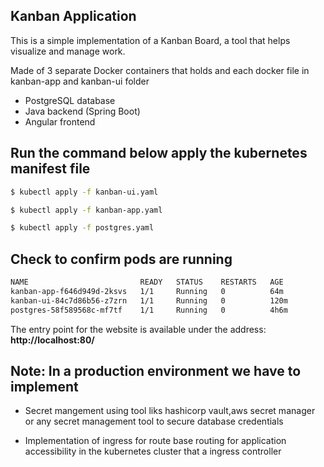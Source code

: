 ## Kanban Application

This is a simple implementation of a Kanban Board, a tool that helps visualize and manage work.

Made of 3 separate Docker containers that holds and each docker file in kanban-app and kanban-ui folder

- PostgreSQL database
- Java backend (Spring Boot)
- Angular frontend


## Run the command below apply the kubernetes manifest file 
```bash
$ kubectl apply -f kanban-ui.yaml 

```
```bash
$ kubectl apply -f kanban-app.yaml 

```
```bash
$ kubectl apply -f postgres.yaml 

```
## Check to confirm pods are running

```bash
NAME                         READY   STATUS    RESTARTS   AGE
kanban-app-f646d949d-2ksvs   1/1     Running   0          64m
kanban-ui-84c7d86b56-z7zrn   1/1     Running   0          120m
postgres-58f589568c-mf7tf    1/1     Running   0          4h6m

```
The entry point for the  website is available under the address: **http://localhost:80/**

## Note: In a production environment we have to implement 

* Secret mangement using tool liks hashicorp vault,aws secret manager or any secret management tool to secure database credentials

* Implementation of ingress for route base routing for application accessibility  in the  kubernetes cluster that a ingress controller


